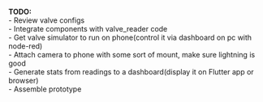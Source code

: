 <b>TODO:</b></br>
	- Review valve configs</br>
	- Integrate components with valve_reader code</br>
	- Get valve simulator to run on phone(control it via dashboard on pc with node-red)</br>
	- Attach camera to phone with some sort of mount, make sure lightning is good</br>
	- Generate stats from readings to a dashboard(display it on Flutter app or browser)</br>
	- Assemble prototype</br>
